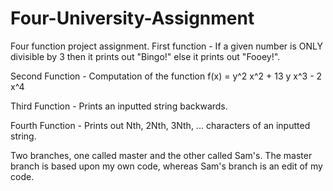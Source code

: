 # Four-University-Assignment
Four function project assignment. 
First function - If a given number is ONLY divisible by 3 then it prints out "Bingo!" else it prints out "Fooey!".

Second Function - Computation of the function f(x) = y^2 x^2 + 13 y x^3 - 2 x^4

Third Function - Prints an inputted string backwards.

Fourth Function - Prints out Nth, 2Nth, 3Nth, ... characters of an inputted string.

Two branches, one called master and the other called Sam's.
The master branch is based upon my own code, whereas Sam's branch is an edit of my code.
